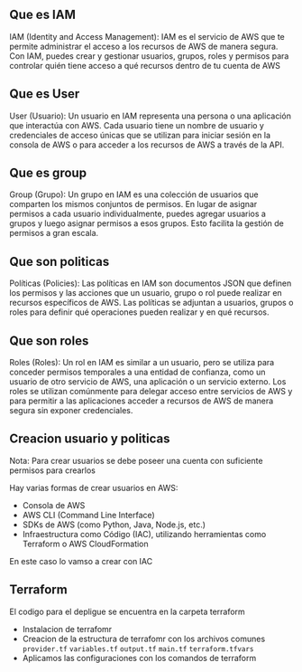 ## Que es IAM

IAM (Identity and Access Management): IAM es el servicio de AWS que te permite administrar el acceso a los recursos de AWS de manera segura. Con IAM, puedes crear y gestionar usuarios, grupos, roles y permisos para controlar quién tiene acceso a qué recursos dentro de tu cuenta de AWS

## Que es User

User (Usuario): Un usuario en IAM representa una persona o una aplicación que interactúa con AWS. Cada usuario tiene un nombre de usuario y credenciales de acceso únicas que se utilizan para iniciar sesión en la consola de AWS o para acceder a los recursos de AWS a través de la API.
  
## Que es group

Group (Grupo): Un grupo en IAM es una colección de usuarios que comparten los mismos conjuntos de permisos. En lugar de asignar permisos a cada usuario individualmente, puedes agregar usuarios a grupos y luego asignar permisos a esos grupos. Esto facilita la gestión de permisos a gran escala.

## Que son politicas

Políticas (Policies): Las políticas en IAM son documentos JSON que definen los permisos y las acciones que un usuario, grupo o rol puede realizar en recursos específicos de AWS. Las políticas se adjuntan a usuarios, grupos o roles para definir qué operaciones pueden realizar y en qué recursos.

## Que son roles

Roles (Roles): Un rol en IAM es similar a un usuario, pero se utiliza para conceder permisos temporales a una entidad de confianza, como un usuario de otro servicio de AWS, una aplicación o un servicio externo. Los roles se utilizan comúnmente para delegar acceso entre servicios de AWS y para permitir a las aplicaciones acceder a recursos de AWS de manera segura sin exponer credenciales.

## Creacion usuario y politicas

Nota: Para crear usuarios se debe poseer una cuenta con suficiente permisos para crearlos  

Hay varias formas de crear usuarios en AWS:

- Consola de AWS
- AWS CLI (Command Line Interface)
- SDKs de AWS (como Python, Java, Node.js, etc.)
- Infraestructura como Código (IAC), utilizando herramientas como Terraform o AWS CloudFormation

En este caso lo vamso a crear con IAC

## Terraform

El codigo para el depligue se encuentra en la carpeta terraform

- Instalacion de terrafomr
- Creacion de la estructura de terrafomr con los archivos comunes `provider.tf` `variables.tf` `output.tf` `main.tf` `terraform.tfvars `
- Aplicamos las configuraciones con los comandos de terraform






